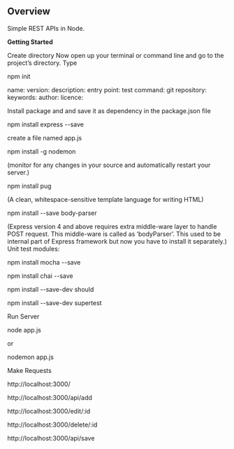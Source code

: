 <h2>Overview</h2>
<p>Simple REST APIs in Node.</p>

<p><strong>Getting Started</strong></p>
Create directory
Now open up your terminal or command line and go to the project’s directory. Type

npm init

name:
version:
description:
entry point:
test command:
git repository:
keywords:
author:
licence:

Install package and and save it as dependency in the package.json file

npm install express --save

create a file named app.js

npm install -g nodemon

(monitor for any changes in your source and automatically restart your server.)

npm install pug

(A clean, whitespace-sensitive template language for writing HTML)

npm install --save body-parser

(Express version 4 and above requires extra middle-ware layer to handle POST request. This middle-ware is called as ‘bodyParser’. This used to be internal part of Express framework but now you have to install it separately.)
Unit test modules:

npm install mocha --save

npm install chai --save

npm install --save-dev should

npm install --save-dev supertest

Run Server

node app.js

or

nodemon app.js

Make Requests

http://localhost:3000/

http://localhost:3000/api/add

http://localhost:3000/edit/:id

http://localhost:3000/delete/:id

http://localhost:3000/api/save
